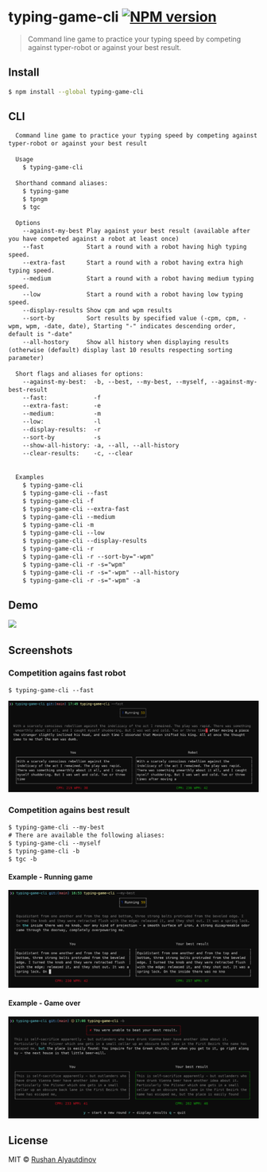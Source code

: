 # typing-game-cli [![NPM version][npm-image]][npm-url]

> Command line game to practice your typing speed by competing against typer-robot or against your best result.

## Install

```bash
$ npm install --global typing-game-cli
```

## CLI

```
  Command line game to practice your typing speed by competing against typer-robot or against your best result

  Usage
    $ typing-game-cli

  Shorthand command aliases:
    $ typing-game
    $ tpngm
    $ tgc

  Options
    --against-my-best Play against your best result (available after you have competed against a robot at least once)
    --fast            Start a round with a robot having high typing speed.
    --extra-fast      Start a round with a robot having extra high typing speed.
    --medium          Start a round with a robot having medium typing speed.
    --low             Start a round with a robot having low typing speed.
    --display-results Show cpm and wpm results
    --sort-by         Sort results by specified value (-cpm, cpm, -wpm, wpm, -date, date), Starting "-" indicates descending order, default is "-date"
    --all-hostory     Show all history when displaying results (otherwise (default) display last 10 results respecting sorting parameter)

  Short flags and aliases for options:
    --against-my-best:  -b, --best, --my-best, --myself, --against-my-best-result
    --fast:             -f
    --extra-fast:       -e
    --medium:           -m
    --low:              -l
    --display-results:  -r
    --sort-by           -s
    --show-all-history: -a, --all, --all-history
    --clear-results:    -c, --clear


  Examples
    $ typing-game-cli
    $ typing-game-cli --fast
    $ typing-game-cli -f
    $ typing-game-cli --extra-fast
    $ typing-game-cli --medium
    $ typing-game-cli -m
    $ typing-game-cli --low
    $ typing-game-cli --display-results
    $ typing-game-cli -r
    $ typing-game-cli -r --sort-by="-wpm"
    $ typing-game-cli -r -s="wpm"
    $ typing-game-cli -r -s="-wpm" --all-history
    $ typing-game-cli -r -s="-wpm" -a
```

## Demo

![](media/demo.gif)

## Screenshots

### Competition agains fast robot

```
$ typing-game-cli --fast
```

![](media/competition-against-fast-robot.png)

### Competition agains best result

```
$ typing-game-cli --my-best
# There are available the following aliases:
$ typing-game-cli --myself
$ typing-game-cli -b
$ tgc -b
```

#### Example - Running game

![](media/competition-against-best-result.png)

#### Example - Game over

![](media/competition-against-best-result-2.png)

## License

MIT © [Rushan Alyautdinov](https://github.com/akgondber)

[npm-image]: https://img.shields.io/npm/v/typing-game-cli.svg?style=flat
[npm-url]: https://npmjs.org/package/typing-game-cli
